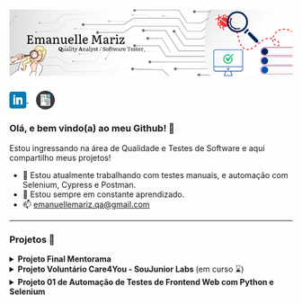 # [![emanuelle mariz header](https://raw.githubusercontent.com/emanuellemariz/emanuellemariz/main/icon/Emanuelle%20Mariz.png)](https://www.linkedin.com/in/emanuelle-mariz-qa/)

<p>
  <a href="https://www.linkedin.com/in/emanuelle-mariz-qa/"><img width="30" align='center' src="https://raw.githubusercontent.com/emanuellemariz/emanuellemariz/main/icon/linkedin.png">
  </a> 
  <a href="https://raw.githubusercontent.com/emanuellemariz/emanuellemariz/main/docs/Emanuelle%20Mariz%20Qa.pdf"> <img width="60" align='center' src="https://raw.githubusercontent.com/emanuellemariz/emanuellemariz/main/icon/png-clipart-curriculum-vitae.png"> </a>
</p>


### Olá, e bem vindo(a) ao meu Github! 👋

Estou ingressando na área de Qualidade e Testes de Software e aqui compartilho meus projetos!

- 🔭 Estou atualmente trabalhando com testes manuais, e automação com Selenium, Cypress e Postman.
- 🌱 Estou sempre em constante aprendizado.
- 📫 emanuellemariz.qa@gmail.com

---

### Projetos 🌱 

<details>
 <summary><strong>Projeto Final Mentorama</strong></summary>

 Neste projeto (elaborado em colaboração com a Base2 Tecnologia - especializada e premiada em testes de software no Brasil), planejei, elaborei e executei os testes necessários para o funcionamento do fluxo principal de uma loja online. Também levei em consideração testar a usabilidade do site e funcionalidades adicionais.

 A importância de testar um sistema como esse garante a qualidade e funcionamento do serviço prestado,  evitando que o usuário final encontre erros que estraguem sua experiência como clientes.

📑 <strong>Entendendo os requisitos e planejando testes</strong> 

O fluxo da macro atividade principal do site envolvia as etapas abaixo e suas possíveis sub etapas:
 
<div align='center'> <img width="500" src="https://raw.githubusercontent.com/emanuellemariz/emanuellemariz/main/PFM-1/fluxo1.jpg"> </div>

Tive acesso também a um documento mostrando a estrutura do serviço e suas regras de negócio, que após leitura minuciosa, fiz o mapeamento das funcionalidades do site a serem testadas e também de alguns recursos da Página Inicial.
Como mencionado no projeto, a prioridade dos testes seria garantir a qualidade do serviço da macro atividade principal do sistema, então planejei testes manuais funcionais para as principais funcionalidades e também testes manuais de usabilidade em uma tabela.

<img width="500" src="https://raw.githubusercontent.com/emanuellemariz/emanuellemariz/main/PFM-1/plan.jpg"> 
<img width="450" src="https://raw.githubusercontent.com/emanuellemariz/emanuellemariz/main/PFM-1/loja-1.jpg">

🗺️ <strong>Mapeamento e Escrita dos Cenários de Testes</strong> 

Para cada um das funcionalidades identificadas, escrevi cenários de testes e os organizei em uma tabela de Mapeamento de Cenários, que incluía o nome de cada Cenário acompanhado de um identificador único, seu grau de complexidade, tipo de teste, se era necessário massa de teste para a execução do teste, a funcionalidade acssociada ao Caso de Teste, se o teste era passível de automação, necessidade de Teste de Regressão para aquele cenário e a Prioridade.
É muito importante destacar a Prioridade dos Testes a serem executados, tendo como P1 (grau mais alto de prioridade) os testes que pertencem às funcionalidades com grau maior de criticidade e/ou mais importantes para o negócio.
Fiz o mapeamento de 34 cenários de teste, com descrição e Passo a Passo de cada caso escrito em Gherkin.


<img width="500" src="https://raw.githubusercontent.com/emanuellemariz/emanuellemariz/main/PFM-1/CTS.jpg">
<img width="500" src="https://raw.githubusercontent.com/emanuellemariz/emanuellemariz/main/PFM-1/CNS.jpg">

🔎 <strong>Testando cada Cenário</strong>

Testei cada cenário seguindo o grau de prioridade (de maior prioridade para menor prioridade) e gerei massas de teste quando necessário.
Evidenciei cada teste em um documento, como requisitado.

<img width="400" src="https://raw.githubusercontent.com/emanuellemariz/emanuellemariz/main/PFM-1/exc1.png"> <img width="400" src="https://raw.githubusercontent.com/emanuellemariz/emanuellemariz/main/PFM-1/exc2.png">

🐛 <strong>Criando Relatório de Bugs encontrados</strong>

Após executar todos os testes, criei um documento contendo os relatórios de bugs (Bug Reports) encontrados, com descrição detalhada do erro e todas as informações necessárias para que o bug seja verificado e reproduzido em outra máquina, além da evidência do bug. 

Encontrei e reportei um total de 3 erros, estando 2 deles em campos do formulário de faturamento do pedido e 1 erro de usabilidade na sessão de Catálogo do site.

<img width="400" src="https://raw.githubusercontent.com/emanuellemariz/emanuellemariz/main/PFM-1/bug1%20img.jpg"> <img width="400" src="https://raw.githubusercontent.com/emanuellemariz/emanuellemariz/main/PFM-1/bug%20rept.jpg">

Como última parte da entrega dos testes, realizei a automação end-to-end de todo o core path da loja (incluindo a pesquisa de produto pelo usuário, seleção do produto, adição no carrinho de compras, preenchimento do formulário de faturamento do pedido e por fim, validação da tela de confirmação de Pedido Recebido) utilizando a ferramenta Cypress.

O <a href="https://github.com/emanuellemariz/Projeto-Final-e2e-Loja/blob/main/cypress/e2e/1-getting-started/Core-path-Shop-Mentorama.cy.js
">código da automação</a> pode ser encontrado no repositório <a href="https://github.com/emanuellemariz/Projeto-Final-e2e-Loja/tree/main">Projeto-Final-e2e-Loja</a>.
<br>
<br>

 </details>
 <details>
   <summary><strong>Projeto Voluntário Care4You - SouJunior Labs </strong>(em curso ⌛)</summary><br>

   O projeto visa desenvolver o software Agenda Saúde, que tem como finalidade conectar pacientes com clínicas/profissionais de saúde de sua região.
   O software está atualmente em desenvolvimento e sou responsável pela parte de qualidade, testes manuais e em API na squad. <br>
   Em breve mais informações.⌛
 </details>
 <details>
   <summary><strong>Projeto 01 de Automação de Testes de Frontend Web com Python e Selenium</strong></summary><br>

   Este foi o primeiro projeto prático que realizei no Curso de Automação de Testes de Frontend Web com Python e Selenium do Prof. Paulo Oliveira.
   Foi proposto um passo a passo para automatizar um teste no site https://www.saucedemo.com/ que simula uma loja e-commerce.
   <br>
   <br>
   O <a href="https://github.com/emanuellemariz/Projeto-Pratico-Selenium-Pytest">código da automação</a> possui 4 testes com fluxos diferentes e está estruturado nos padrões Page Object Model (POM) e Singleton.
   <br>
   <br>
  <img width="800" src="https://raw.githubusercontent.com/emanuellemariz/emanuellemariz/main/PFM-1/passed_tests.jpg">
 </details>
<!--
**emanuellemariz/emanuellemariz** is a ✨ _special_ ✨ repository because its `README.md` (this file) appears on your GitHub profile.

Here are some ideas to get you started:

- 🔭 I’m currently working on ...
- 🌱 I’m currently learning ...
- 👯 I’m looking to collaborate on ...
- 🤔 I’m looking for help with ...
- 💬 Ask me about ...
- 📫 How to reach me: ...
- 😄 Pronouns: ...
- ⚡ Fun fact: ...
-->

